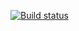 [![Build status](https://ci.appveyor.com/api/projects/status/2ls2q941hq38sel4?svg=true)](https://ci.appveyor.com/project/GromakMaxim/ahj-test)
